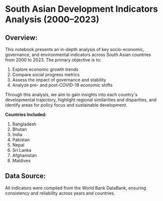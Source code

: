 # South Asian Development Indicators Analysis (2000–2023)   
   
## Overview:   
This notebook presents an in-depth analysis of key socio-economic, governance, and environmental indicators across South Asian countries from 2000 to 2023. The primary objective is to:  

1. Explore economic growth trends
2. Compare social progress metrics
3. Assess the impact of governance and stability   
4. Analyze pre- and post-COVID-19 economic shifts     
     
Through this analysis, we aim to gain insights into each country's developmental trajectory, highlight regional similarities and disparities, and identify areas for policy focus and sustainable development.   
   
**Countries Included:**   
1. Bangladesh
2. Bhutan
3. India
4. Pakistan
5. Nepal
6. Sri Lanka
7. Afghanistan
8. Maldives 
   
## Data Source:    
All indicators were compiled from the World Bank DataBank, ensuring consistency and reliability across years and countries.

